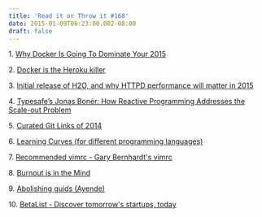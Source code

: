```yaml
---
title: 'Read it or Throw it #168'
date: 2015-01-09T06:23:00.002-08:00
draft: false
---
```


1. [Why Docker Is Going To Dominate Your 2015](http://readwrite.com/2014/12/23/docker-to-dominate-in-2015)

2. [Docker is the Heroku killer](http://www.brightball.com/devops/docker-is-the-heroku-killer)

3. [Initial release of H2O, and why HTTPD performance will matter in 2015](http://blog.kazuhooku.com/2014/12/ann-initial-release-of-h2o-and-why.html)

4. [Typesafe’s Jonas Bonér: How Reactive Programming Addresses the Scale-out Problem](http://thenewstack.io/typesafes-jonas-boner-how-reactive-programming-addresses-the-scale-out-problem/)

5. [Curated Git Links of 2014](http://thelinell.com/2014/12/23/curated-git-links-of-2014)

6. [Learning Curves (for different programming languages)](https://github.com/Dobiasd/articles/blob/master/programming_language_learning_curves.md)

7. [Recommended vimrc - Gary Bernhardt's vimrc](https://github.com/garybernhardt/dotfiles/blob/master/.vimrc)

8. [Burnout is in the Mind](http://geoff.greer.fm/2015/01/07/burnout-is-in-the-mind/)

9. [Abolishing guids (Ayende)](http://ayende.com/blog/4591/abolishing-guids)

10. [BetaList - Discover tomorrow's startups, today](http://betalist.com/startups/)